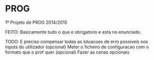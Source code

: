﻿# PROG

1º Projeto de PROG 2014/2015

FEITO:
Basicamente tudo o que e obrigatorio e esta no enunciado.

TODO:
    E preciso compensar todas as situacoes de erro possiveis nos inputs do utilizador
    (opcional) Meter o ficheiro de configuracao com o formato que o prof quer 
    (opcional) Fazer as cenas opcionais
